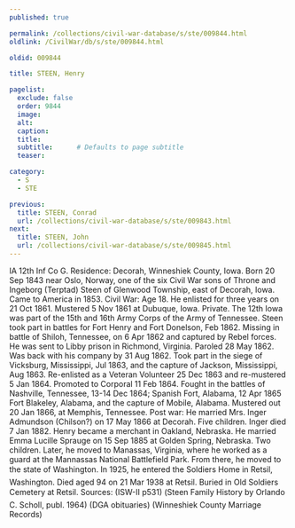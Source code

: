 ```yaml
---
published: true

permalink: /collections/civil-war-database/s/ste/009844.html
oldlink: /CivilWar/db/s/ste/009844.html

oldid: 009844

title: STEEN, Henry

pagelist:
  exclude: false
  order: 9844
  image: 
  alt:
  caption:
  title:
  subtitle:      # Defaults to page subtitle
  teaser:

category: 
  - S 
  - STE

previous:
  title: STEEN, Conrad
  url: /collections/civil-war-database/s/ste/009843.html  
next:
  title: STEEN, John
  url: /collections/civil-war-database/s/ste/009845.html   
---
```

IA 12th Inf Co G. Residence: Decorah, Winneshiek County, Iowa. Born 20 Sep 1843 near Oslo, Norway, one of the six Civil War sons of Throne and Ingeborg (Terptad) Steen of Glenwood Township, east of Decorah, Iowa. Came to America in 1853. Civil War: Age 18. He enlisted for three years on 21 Oct 1861. Mustered 5 Nov 1861 at Dubuque, Iowa. Private. The 12th Iowa was part of the 15th and 16th Army Corps of the Army of Tennessee. Steen took part in battles for Fort Henry and Fort Donelson, Feb 1862. Missing in battle of Shiloh, Tennessee, on 6 Apr 1862 and captured by Rebel forces. He was sent to Libby prison in Richmond, Virginia. Paroled 28 May 1862. Was back with his company by 31 Aug 1862. Took part in the siege of Vicksburg, Mississippi, Jul 1863, and the capture of Jackson, Mississippi, Aug 1863. Re-enlisted as a Veteran Volunteer 25 Dec 1863 and re-mustered 5 Jan 1864. Promoted to Corporal 11 Feb 1864. Fought in the battles of Nashville, Tennessee, 13-14 Dec 1864; Spanish Fort, Alabama, 12 Apr 1865 Fort Blakeley, Alabama, and the capture of Mobile, Alabama. Mustered out 20 Jan 1866, at Memphis, Tennessee. Post war: He married Mrs. Inger Admundson (Chilson?) on 17 May 1866 at Decorah. Five children. Inger died 7 Jan 1882. Henry became a merchant in Oakland, Nebraska. He married Emma Lucille Sprauge on 15 Sep 1885 at Golden Spring, Nebraska. Two children. Later, he moved to Manassas, Virginia, where he worked as a guard at the Mannassas National Battlefield Park. From there, he moved to the state of Washington. In 1925, he entered the Soldier&#146;s Home in Retsil, Washington. Died aged 94 on 21 Mar 1938 at Retsil. Buried in Old Soldiers Cemetery at Retsil. Sources: (ISW-II p531) (&#148;Steen Family History&#148; by Orlando C. Scholl, publ. 1964) (DGA obituaries) (Winneshiek County Marriage Records)